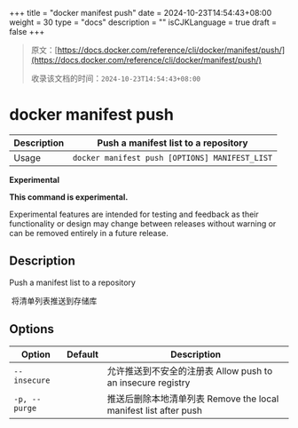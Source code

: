 +++
title = "docker manifest push"
date = 2024-10-23T14:54:43+08:00
weight = 30
type = "docs"
description = ""
isCJKLanguage = true
draft = false
+++

> 原文：[https://docs.docker.com/reference/cli/docker/manifest/push/](https://docs.docker.com/reference/cli/docker/manifest/push/)
>
> 收录该文档的时间：`2024-10-23T14:54:43+08:00`

# docker manifest push

| Description | Push a manifest list to a repository           |
| :---------- | ---------------------------------------------- |
| Usage       | `docker manifest push [OPTIONS] MANIFEST_LIST` |

**Experimental**

**This command is experimental.**

Experimental features are intended for testing and feedback as their functionality or design may change between releases without warning or can be removed entirely in a future release.

## Description

Push a manifest list to a repository

​	将清单列表推送到存储库

## Options

| Option        | Default | Description                                                  |
| ------------- | ------- | ------------------------------------------------------------ |
| `--insecure`  |         | 允许推送到不安全的注册表 Allow push to an insecure registry  |
| `-p, --purge` |         | 推送后删除本地清单列表 Remove the local manifest list after push |
